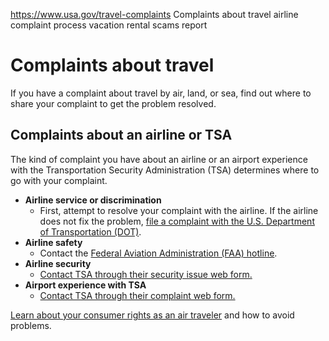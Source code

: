 

https://www.usa.gov/travel-complaints
Complaints about travel
airline complaint process
vacation rental scams report

# Complaints about travel

If you have a complaint about travel by air, land, or sea, find out where to share your complaint to get the problem resolved.

## Complaints about an airline or TSA

The kind of complaint you have about an airline or an airport experience with the Transportation Security Administration (TSA) determines where to go with your complaint.

- **Airline service or discrimination**
  - First, attempt to resolve your complaint with the airline. If the airline does not fix the problem, [file a complaint with the U.S. Department of Transportation (DOT)](https://www.transportation.gov/airconsumer/file-consumer-complaint).
- **Airline safety**
  - Contact the [Federal Aviation Administration (FAA) hotline](https://www.faa.gov/about/office_org/headquarters_offices/aae/programs_services/faa_hotlines).
- **Airline security**
  - [Contact TSA through their security issue web form.](https://www.tsa.gov/contact-center/form/security-issue)
- **Airport experience with TSA**
  - [Contact TSA through their complaint web form.](https://www.tsa.gov/contact-center/form/complaints)

[Learn about your consumer rights as an air traveler](https://www.transportation.gov/airconsumer) and how to avoid problems.
